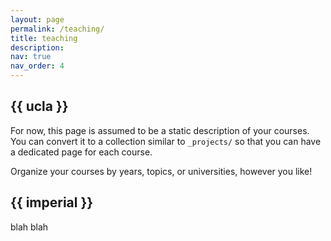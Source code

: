 ```yaml
---
layout: page
permalink: /teaching/
title: teaching
description:
nav: true
nav_order: 4
---
```

<div class="teaching">

<h2 class="year">{{ ucla }}</h2>


For now, this page is assumed to be a static description of your courses. You can convert it to a collection similar to `_projects/` so that you can have a dedicated page for each course.

Organize your courses by years, topics, or universities, however you like!

<h2 class="year">{{ imperial }}</h2>

blah blah

</div>
